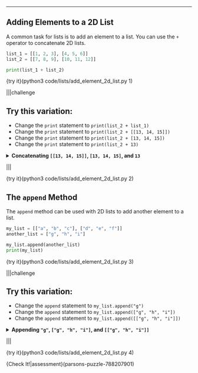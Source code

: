----------

## Adding Elements to a 2D List

A common task for lists is to add an element to a list. You can use the `+` operator to concatenate 2D lists. 

```python
list_1 = [[1, 2, 3], [4, 5, 6]]
list_2 = [[7, 8, 9], [10, 11, 12]]

print(list_1 + list_2)
```

{try it}(python3 code/lists/add_element_2d_list.py 1)

|||challenge
## Try this variation:
* Change the `print` statement to `print(list_2 + list_1)`
* Change the `print` statement to `print(list_2 + [[13, 14, 15]])`
* Change the `print` statement to `print(list_2 + [13, 14, 15])`
* Change the `print` statement to `print(list_2 + 13)`
<details>
  <summary><strong>Concatenating <code>[[13, 14, 15]]</code>, <code>[13, 14, 15]</code>, and <code>13</code></strong></summary>
  The output from these list concatenations might be a little confusing. Here is what Python is doing:
  <ul>
  <li><strong>[[13]]</strong> - This is a 2D list with one element that also only has one element. So the final result is a list of two lists. The first has three elements, while the second only has one.</li>
  <li><strong>[13]</strong> - This is a traditional list with one element. So the final result is a list with two elements. The first element is a list with three elements, while the second element is the integer <code>13</code>. In Python, a 2D list can have elements that are lists as well as elements that are not lists.</li>
  <li><strong>13</strong> - This causes an error because the concatenation operator expects to join two lists together. It can join two 2D lists or a 2D list and a traditional list. It cannot join a list and a non-list.</li>
  </ul>
  <p>You can think of the concatenation process as removing a set of square brackets from the data being concatenated. So a 2D list becomes a traditional list (<code>[[13, 14, 15]]</code> becomes <code>[13, 14, 15]</code>), and a traditional list becomes a sequence of new elements (<code>[13, 14, 15]</code> becomes <code>13, 14, 15</code>). However, there are no square brackets to remove when trying to concatenate a non-list, which is why there is an error.</p>
</details>

|||

{try it}(python3 code/lists/add_element_2d_list.py 2)

## The `append` Method

The `append` method can be used with 2D lists to add another element to a list.

```python
my_list = [["a", "b", "c"], ["d", "e", "f"]]
another_list = ["g", "h", "i"]

my_list.append(another_list)
print(my_list)
```

{try it}(python3 code/lists/add_element_2d_list.py 3)

|||challenge
## Try this variation:
* Change the `append` statement to `my_list.append("g")`
* Change the `append` statement to `my_list.append(["g", "h", "i"])`
* Change the `append` statement to `my_list.append([["g", "h", "i"]])`
<details>
  <summary><strong>Appending <code>"g"</code>, <code>["g", "h", "i"]</code>, and <code>[["g", "h", "i"]]</code></strong></summary>
  The output from the <code>append</code> method might be a little confusing. Here is what Python is doing:
  <ul>
  <li><strong>"g"</strong> - This creates a 2D list with three elements. The first two elements are lists of strings, while the third element is the string <code>"g"</code>.</li>
  <li><strong>["g", "h", "i"]</strong> - This creates a 2D list with three elements. The first two elements are lists of strings, while the third element is a list with <code>"g"</code>, <code>"h"</code>, and <code>"i"</code> as its elements.</li>
  <li><strong>[["g", "h", "i"]]</strong> - This creates a 2D list with three elements. The first two elements are lists of strings, while the third element is another 2D list. This list has one element, another list with <code>"g"</code>, <code>"h"</code>, and <code>"i"</code> as its elements.</li>
  </ul>
  <p>You can think of the <code>append</code> method as adding its parameter to the list. Passing <code>append</code> a string (<code>"g"</code>) will add the string as a new element. Passing <code>append</code> a list (<code>["g", "h", "i"]</code>) will add the list as a new element. Passing <code>append</code> a 2D list (<code>[["g", "h", "i"]]</code>) will add the 2D list as a new element.</p>
</details>

|||

{try it}(python3 code/lists/add_element_2d_list.py 4)

{Check It!|assessment}(parsons-puzzle-788207901)

